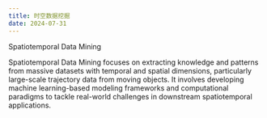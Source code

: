 ```yaml
---
title: 时空数据挖掘
date: 2024-07-31
---
```


Spatiotemporal Data Mining

Spatiotemporal Data Mining focuses on extracting knowledge and patterns from massive datasets with temporal and spatial dimensions, particularly large-scale trajectory data from moving objects. It involves developing machine learning-based modeling frameworks and computational paradigms to tackle real-world challenges in downstream spatiotemporal applications. 

<!--more-->

